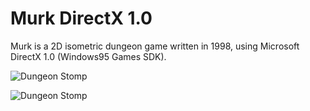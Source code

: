 # Murk DirectX 1.0

Murk is a 2D isometric dungeon game written in 1998, using Microsoft DirectX 1.0 (Windows95 Games SDK).

![Dungeon Stomp](../main/artwork/Murk01.jpg)


![Dungeon Stomp](../main/artwork/murk256.jpg)

